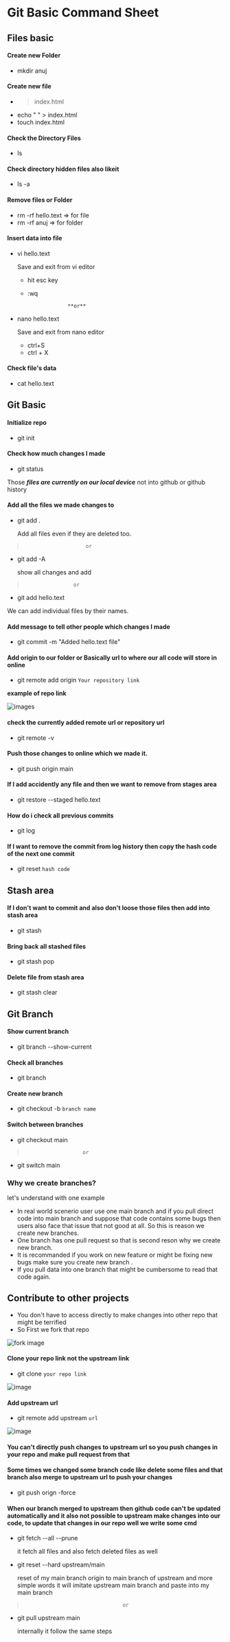 
# Git Basic Command Sheet
 
## Files basic

#### Create new Folder
- mkdir anuj

#### Create new file
- > index.html
- echo " " > index.html
- touch index.html

#### Check the Directory Files 
- ls

#### Check directory hidden files also likeit
- ls -a

#### Remove files or Folder
- rm -rf hello.text => for file
- rm -rf anuj => for folder

#### Insert data into file
- vi hello.text
   
   Save and exit from vi editor

    - hit esc key
    - :wq 

                       **or**

- nano hello.text       
    
    Save and exit from nano editor

     - ctrl+S
     - ctrl + X

#### Check file's data
- cat hello.text

## Git Basic

#### Initialize repo
- git init

#### Check how much changes I made
- git status

Those ***files are currently on our local device*** not into github or github history

#### Add all the files we made changes to
- git add .

  Add all files even if they are deleted too.

>                         or

- git add -A

  show all changes and add
          
>                 	  or

- git add hello.text

 We can add individual files by their names.


#### Add message to tell other people which changes I made
- git commit -m "Added hello.text file"

#### Add origin to our folder or Basically url to where our all code will store in online
- git remote add origin `Your repository link`

**example of repo link**

![images](/assister/repo-example.png)

#### check the currently added remote url or repository url
- git remote -v

#### Push those changes to online which we made it.
- git push origin main

#### If I add accidently any file and then we want to remove from stages area
- git restore --staged hello.text

#### How do i check all previous commits
- git log

#### If I want to remove the commit from log history then copy the hash code of the next one commit 
- git reset `hash code`

## Stash area

#### If I don't want to commit and also don't loose those files then add into stash area  
- git stash

#### Bring back all stashed files
- git stash pop

#### Delete file from stash area
- git stash clear


## Git Branch

#### Show current branch
- git branch --show-current

#### Check all branches
- git branch

#### Create new branch
- git checkout -b `branch name`

#### Switch between branches
- git checkout main

>                        or

- git switch main

### Why we create branches?
let's understand with one example

- In real world scenerio user use one main branch and if you pull direct code into main branch and suppose that code contains some bugs then users also face that issue that not good at all. So this is reason we create new branches.
- One branch has one pull request so that is second reson why we create new branch.
- It is recommanded if you work on new feature or might be fixing new bugs make sure you create new branch .
- If you pull data into one branch that might be cumbersome to read that code again.


## Contribute to other projects
- You don't have to access directly to make changes into other repo that might be terrified
- So First we fork that repo

![fork image](/assister/fork.png)

#### Clone your repo link not the upstream link
- git clone `your repo link`

![image](/assister/clone.png)

#### Add upstream url
- git remote add upstream `url`
 
 ![image](/assister/upstream.png)

#### You can't directly push changes to upstream url so you push changes in your repo and make pull request from that

#### Some times we changed some branch code like delete some files and that branch also merge to upstream url to push your changes
- git push orign -force

#### When our branch merged to upstream then github code can't be updated automatically and it also not possible to upstream make changes into our code, to update that changes in our repo well we write some cmd
- git fetch --all --prune 

   it fetch all files and also fetch deleted files as well

- git reset --hard upstream/main
   
   reset of my main branch origin to main branch of upstream and more simple words it will imitate upstream main branch and paste into my main branch


>                                     or

- git pull upstream main 

   internally it follow the same steps

